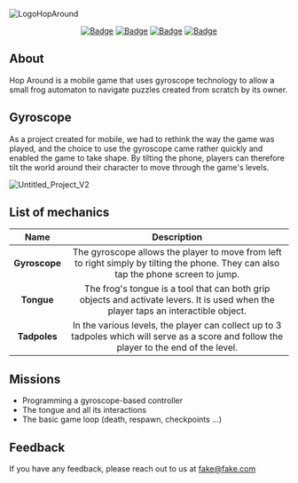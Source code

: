![LogoHopAround](https://github.com/IssaGandega/HopAround/assets/60429644/68b17dd3-37b2-4c34-8c20-a0d12328eeef)

<div align="center">

[![Badge](https://img.shields.io/badge/Build_Date-24.04.22-blue)]()
[![Badge](https://img.shields.io/badge/Game_Version-1.0-red)]()
[![Badge](https://img.shields.io/badge/Difficulty-5/10-green)]()
[![Badge](https://img.shields.io/badge/Core_Dynamic-Gyroscope-yellow)]()

</div>

## About

Hop Around is a mobile game that uses gyroscope technology to allow a small frog automaton to navigate puzzles created from scratch by its owner.

## Gyroscope

As a project created for mobile, we had to rethink the way the game was played, and the choice to use the gyroscope came rather quickly and enabled the game to take shape. By tilting the phone, players can therefore tilt the world around their character to move through the game's levels.

![Untitled_Project_V2](https://github.com/IssaGandega/HopAround/assets/60429644/77abfedd-2fc4-4f72-9c9e-47aa201e683a)

## List of mechanics

| Name             | Description     |
| :--:|:------:|
| **Gyroscope** | The gyroscope allows the player to move from left to right simply by tilting the phone. They can also tap the phone screen to jump. |
| **Tongue** | The frog's tongue is a tool that can both grip objects and activate levers. It is used when the player taps an interactible object. 
| **Tadpoles** | In the various levels, the player can collect up to 3 tadpoles which will serve as a score and follow the player to the end of the level. |

## Missions

- Programming a gyroscope-based controller
- The tongue and all its interactions
- The basic game loop (death, respawn, checkpoints ...)

## Feedback

If you have any feedback, please reach out to us at fake@fake.com

